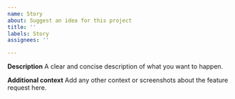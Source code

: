 ```yaml
---
name: Story
about: Suggest an idea for this project
title: ''
labels: Story
assignees: ''

---
```


**Description**
A clear and concise description of what you want to happen.

**Additional context**
Add any other context or screenshots about the feature request here.
